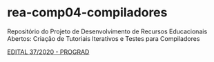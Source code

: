 # rea-comp04-compiladores

Repositório do Projeto de Desenvolvimento de Recursos Educacionais Abertos: Criação de Tutoriais Iterativos e Testes para Compiladores

[EDITAL 37/2020 - PROGRAD](https://sei.utfpr.edu.br/sei/publicacoes/controlador_publicacoes.php?acao=publicacao_visualizar&id_documento=2039976&id_orgao_publicacao=0)
